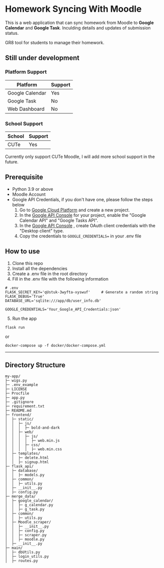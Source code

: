 # Homework Syncing With Moodle
This is a web application that can sync homework from Moodle to **Google Calendar** and **Google Task**. Inculding details and updates of submission status.

GR8 tool for students to manage their homework.

## Still under development

### Platform Support

| Platform | Support |
| - | - |
| Google Calendar | Yes |
| Google Task | No |
| Web Dashboard | No |

### School Support

| School | Support |
| - | - |
| CUTe | Yes |

Currently only support CUTe Moodle, I will add more school support in the future.

## Prerequisite
- Python 3.9 or above
- Moodle Account
- Google API Credentials, if you don't have one, please follow the steps below
    1. Go to [Google Cloud Platform](https://console.cloud.google.com/projectcreate) and create a new project.
    2. In the [Google API Console](https://console.cloud.google.com/apis/dashboard) for your project, enable the "Google Calendar API" and "Google Tasks API".
    3. In the [Google API Console](https://console.cloud.google.com/apis/credentials) , create OAuth client credentials with the "Desktop client" type.
    4. Copy the credentials to `GOOGLE_CREDENTIALS=` in your .env file


## How to use
1. Clone this repo
2. Install all the dependencies
3. Create a .env file in the root directory
4. Fill in the .env file with the following information
```
# .env
FLASK_SECRET_KEY='qUstuk-3wyfta-xyswuf'     # Generate a random string
FLASK_DEBUG='True'
DATABASE_URL='sqlite:///app/db/user_info.db'

GOOGLE_CREDENTIALS='Your_Google_API_Credentials:json'
```
5. Run the app
```
flask run
```
or
```
docker-compose up -f docker/docker-compose.yml
```

---
## Directory Structure
```
my-app/
├─ wigs.py
├─ .env_example
├─ LICENSE
├─ Procfile
├─ app.py
├─ .gitignore
├─ requirement.txt
├─ README.md
├─ frontend/
│  ├─ static/
│  │  ├─ js/
│  │  │  ├─ bold-and-dark
│  │  ├─ web/
│  │  │  ├─ js/
│  │  │  │  ├─ web.min.js
│  │  │  ├─ css/
│  │  │  │  ├─ web.min.css
│  ├─ templates/
│  │  ├─ delete.html
│  │  ├─ signup.html
├─ flask_api/
│  ├─ database/
│  │  ├─ models.py
│  ├─ common/
│  │  ├─ utils.py
│  ├─ __init__.py
│  ├─ config.py
├─ merge_data/
│  ├─ google_calendar/
│  │  ├─ g_calendar.py
│  │  ├─ g_task.py
│  ├─ common/
│  │  ├─ utils.py
│  ├─ Moodle_scraper/
│  │  ├─ __init__.py
│  │  ├─ config.py
│  │  ├─ scraper.py
│  │  ├─ moodle.py
│  ├─ __init__.py
├─ main/
│  ├─ dbUtils.py
│  ├─ login_utils.py
│  ├─ routes.py
```
